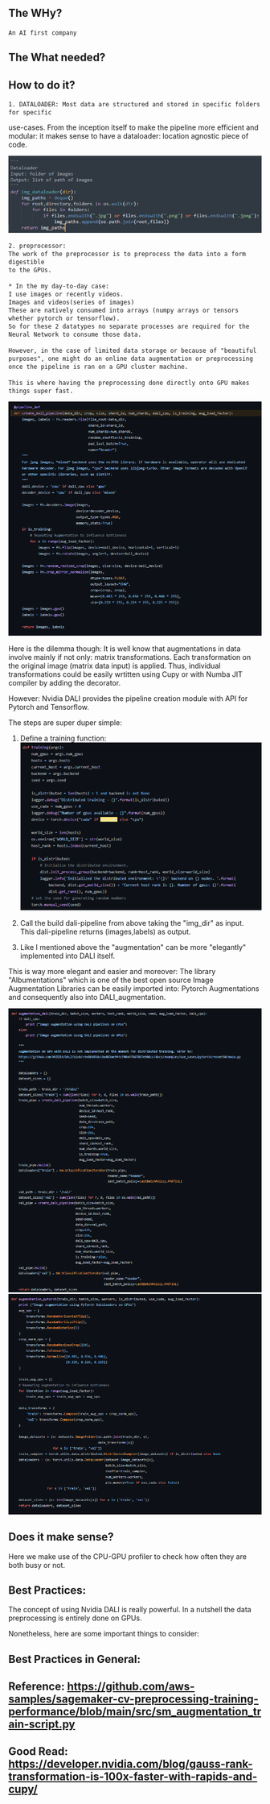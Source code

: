 ## The WHy?
    An AI first company  

## The What needed?

## How to do it?
    1. DATALOADER: Most data are structured and stored in specific folders for specific
   use-cases. From the inception itself to make the pipeline more efficient and
   modular: it makes sense to have a dataloader: location agnostic piece of code.

   ![dataloader](dali/dataloader.png)

    2. preprocessor:
    The work of the preprocessor is to preprocess the data into a form digestible
    to the GPUs.

    * In the my day-to-day case:
    I use images or recently videos.
    Images and videos(series of images)
    These are natively consumed into arrays (numpy arrays or tensors whether pytorch or tensorflow).
    So for these 2 datatypes no separate processes are required for the Neural Network to consume those data.

    However, in the case of limited data storage or because of "beautiful purposes", one might do an online data augmentation or preprocessing once the pipeline is ran on a GPU cluster machine.

    This is where having the preprocessing done directly onto GPU makes things super fast.

  ![dataloader](dali/dali_pipeline.png)

  Here is the dilemma though: It is well know that augmentations in data involve mainly if not only:
  matrix transformations. Each transformation on the original image (matrix data input) is applied.
  Thus, individual transformations could be easily wrtitten using Cupy or with Numba JIT compiler by adding the decorator.

  However: Nvidia DALI provides the pipeline creation module with API for Pytorch and Tensorflow.

  The steps are super duper simple:
  1. Define a training function:
    ![trainer](dali/training.png)

  2. Call the build dali-pipeline from above taking the "img_dir" as input.  
     This dali-pipeline returns (images,labels) as output.

  3.  Like I mentioned above the "augmentation" can be more "elegantly" implemented into DALI itself.

  This is way more elegant and easier and moreover: The library "Albumentations" which is one of the best open source Image Augmentation Libraries can be easily imported into: Pytorch Augmentations and consequently also into DALI_augmentation.

  ![trainer](dali/augmentation_dali.png)
  ![trainer](dali/augmentation_pytorch.png)


## Does it make sense?
   Here we make use of the CPU-GPU profiler to check how often they are both busy or not.

## Best Practices:
   The concept of using Nvidia DALI is really powerful.
   In a nutshell the data preprocessing is entirely done on GPUs.

   Nonetheless, here are some important things to consider:

## Best Practices in General:





## Reference: https://github.com/aws-samples/sagemaker-cv-preprocessing-training-performance/blob/main/src/sm_augmentation_train-script.py

## Good Read: https://developer.nvidia.com/blog/gauss-rank-transformation-is-100x-faster-with-rapids-and-cupy/
